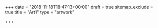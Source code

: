 +++
date = "2018-11-18T18:47:13+00:00"
draft = true
sitemap_exclude = true
title = "Art1"
type = "artwork"

+++

